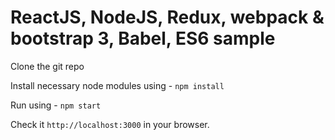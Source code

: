 # **ReactJS, NodeJS, Redux, webpack & bootstrap 3, Babel, ES6 sample**

Clone the git repo

Install necessary node modules using - `npm install`

Run using - `npm start`

Check it `http://localhost:3000` in your browser.